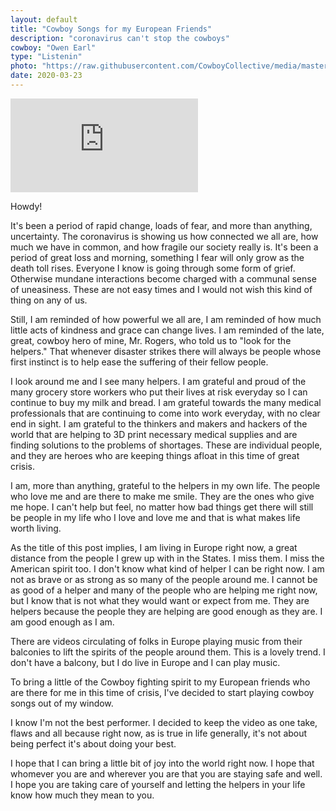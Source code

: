 ```yaml
---
layout: default
title: "Cowboy Songs for my European Friends"
description: "coronavirus can't stop the cowboys"
cowboy: "Owen Earl"
type: "Listenin"
photo: "https://raw.githubusercontent.com/CowboyCollective/media/master/europefriends.jpg"
date: 2020-03-23
---
```


<iframe id="youtube" src="https://www.youtube.com/embed/5mj-3tgoW2I" frameborder="0" allow="accelerometer; autoplay; encrypted-media; gyroscope; picture-in-picture" allowfullscreen></iframe>

Howdy!

It's been a period of rapid change, loads of fear, and more than anything, uncertainty. The coronavirus is showing us how connected we all are, how much we have in common, and how fragile our society really is. It's been a period of great loss and morning, something I fear will only grow as the death toll rises. Everyone I know is going through some form of grief. Otherwise mundane interactions become charged with a communal sense of uneasiness. These are not easy times and I would not wish this kind of thing on any of us.

Still, I am reminded of how powerful we all are, I am reminded of how much little acts of kindness and grace can change lives. I am reminded of the late, great, cowboy hero of mine, Mr. Rogers, who told us to "look for the helpers." That whenever disaster strikes there will always be people whose first instinct is to help ease the suffering of their fellow people.

I look around me and I see many helpers. I am grateful and proud of the many grocery store workers who put their lives at risk everyday so I can continue to buy my milk and bread. I am grateful towards the many medical professionals that are continuing to come into work everyday, with no clear end in sight. I am grateful to the thinkers and makers and hackers of the world that are helping to 3D print necessary medical supplies and are finding solutions to the problems of shortages. These are individual people, and they are heroes who are keeping things afloat in this time of great crisis.

I am, more than anything, grateful to the helpers in my own life. The people who love me and are there to make me smile. They are the ones who give me hope. I can't help but feel, no matter how bad things get there will still be people in my life who I love and love me and that is what makes life worth living.

As the title of this post implies, I am living in Europe right now, a great distance from the people I grew up with in the States. I miss them. I miss the American spirit too. I don't know what kind of helper I can be right now. I am not as brave or as strong as so many of the people around me. I cannot be as good of a helper and many of the people who are helping me right now, but I know that is not what they would want or expect from me. They are helpers because the people they are helping are good enough as they are. I am good enough as I am.

There are videos circulating of folks in Europe playing music from their balconies to lift the spirits of the people around them. This is a lovely trend. I don't have a balcony, but I do live in Europe and I can play music.

To bring a little of the Cowboy fighting spirit to my European friends who are there for me in this time of crisis, I've decided to start playing cowboy songs out of my window.

I know I'm not the best performer. I decided to keep the video as one take, flaws and all because right now, as is true in life generally, it's not about being perfect it's about doing your best.

I hope that I can bring a little bit of joy into the world right now. I hope that whomever you are and wherever you are that you are staying safe and well. I hope you are taking care of yourself and letting the helpers in your life know how much they mean to you.
